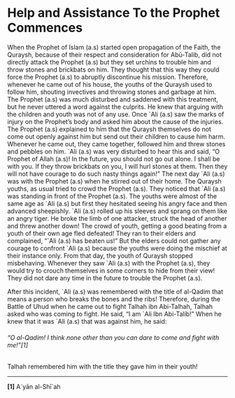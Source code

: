 Help and Assistance To the Prophet Commences
============================================

When the Prophet of Islam (a.s) started open propagation of the Faith,
the Quraysh, because of their respect and consideration for Abū-Talib,
did not directly attack the Prophet (a.s) but they set urchins to
trouble him and throw stones and brickbats on him. They thought that
this way they could force the Prophet (a.s) to abruptly discontinue his
mission. Therefore, whenever he came out of his house, the youths of the
Quraysh used to follow him, shouting invectives and throwing stones and
garbage at him. The Prophet (a.s) was much disturbed and saddened with
this treatment, but he never uttered a word against the culprits. He
knew that arguing with the children and youth was not of any use. Once
\`Ali (a.s) saw the marks of injury on the Prophet’s body and asked him
about the cause of the injuries. The Prophet (a.s) explained to him that
the Quraysh themselves do not come out openly against him but send out
their children to cause him harm. Whenever he came out, they came
together, followed him and threw stones and pebbles on him. \`Ali (a.s)
was very disturbed to hear this and said, “O Prophet of Allah (a.s)! In
the future, you should not go out alone. I shall be with you. If they
throw brickbats on you, I will hurl stones at them. Then they will not
have courage to do such nasty things again!” The next day \`Ali (a.s)
was with the Prophet (a.s) when he stirred out of their home. The
Quraysh youths, as usual tried to crowd the Prophet (a.s). They noticed
that \`Ali (a.s) was standing in front of the Prophet (a.s). The youths
were almost of the same age as \`Ali (a.s) but first they hesitated
seeing his angry face and then advanced sheepishly. \`Ali (a.s) rolled
up his sleeves and sprang on them like an angry tiger. He broke the limb
of one attacker, struck the head of another and threw another down! The
crowd of youth, getting a good beating from a youth of their own age
fled defeated! They ran to their elders and complained, “\`Ali (a.s) has
beaten us!” But the elders could not gather any courage to confront
\`Ali (a.s) because the youths were doing the mischief at their instance
only. From that day, the youth of Quraysh stopped misbehaving. Whenever
they saw \`Ali (a.s) with the Prophet (a.s), they would try to crouch
themselves in some corners to hide from their view! They did not dare
any time in the future to trouble the Prophet (a.s).

After this incident, \`Ali (a.s) was remembered with the title of
al-Qadim that means a person who breaks the bones and the ribs!
Therefore, during the Battle of Uhud when he came out to fight Talhah
ibn Abi-Talhah, Talhah asked who was coming to fight. He said, “I am
\`Ali Ibn Abi-Talib!” When he knew that it was \`Ali (a.s) that was
against him, he said:

###### “O al-Qadim! I think none other than you can dare to come and fight with me!”[1]

Talhah remembered him with the title they gave him in their youth!

------------------------------------------------------------------------

**[1]** A\`yān al-Shī\`ah
